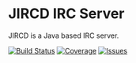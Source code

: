 # JIRCD IRC Server

JIRCD is a Java based IRC server.

[![Build Status](https://img.shields.io/travis/javageek/JIRCD.svg)](https://travis-ci.org/javageek/JIRCD)
[![Coverage](https://img.shields.io/codecov/c/github/javageel/JIRCD-java.svg)](https://codecov.io/gh/javageek/JIRCD)
[![Issues](https://img.shields.io/github/issues/javageek/JIRCD.svg)](https://github.com/javageek/JIRCD/issues)